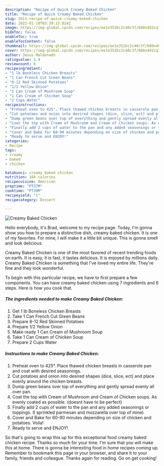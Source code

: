 ```yaml
---
description: "Recipe of Quick Creamy Baked Chicken"
title: "Recipe of Quick Creamy Baked Chicken"
slug: 2613-recipe-of-quick-creamy-baked-chicken
date: 2022-01-10T03:39:13.014Z
image: https://img-global.cpcdn.com/recipes/ee1e352bc2c40c3f/680x482cq70/creamy-baked-chicken-recipe-main-photo.jpg
hideToc: false
enableToc: true
enableTocContent: false
thumbnail: https://img-global.cpcdn.com/recipes/ee1e352bc2c40c3f/680x482cq70/creamy-baked-chicken-recipe-main-photo.jpg
cover: https://img-global.cpcdn.com/recipes/ee1e352bc2c40c3f/680x482cq70/creamy-baked-chicken-recipe-main-photo.jpg
author: Jesus Maldonado
ratingvalue: 3.9
reviewcount: 6
recipeingredient:
- "1 lb Boneless Chicken Breasts"
- "1 Can French Cut Green Beans"
- "8-12 Red Skinned Potatoes"
- "1/2 Yellow Onion"
- "1 Can Cream of Mushroom Soup"
- "1 Can Cream of Chicken Soup"
- "2 Cups Water"
recipeinstructions:
- "Preheat oven to 425°. Place thawed chicken breasts in casserole pan and coat with desired seasonings."
- "Cut potatoes and onion into desired shapes (dice, slice, ect) and place evenly around the chicken breasts."
- "Dump green beans over top of everything and gently spread evenly all over pan."
- "Coat the top with Cream of Mushroom and Cream of Chicken soups. As evenly coated as possible. (doesnt have to be perfect)"
- "Finally add 2 cups of water to the pan and any added seasonings or toppings. (I sprinkled parmesan and mozzarella over top of mine)"
- "Cover and Bake for 60-90 minutes depending on size of chicken and potatoes. Voila!"
- "Ready to serve and ENJOY!"
categories:
- Recipe
tags:
- creamy
- baked
- chicken

katakunci: creamy baked chicken 
nutrition: 164 calories
recipecuisine: American
preptime: "PT27M"
cooktime: "PT39M"
recipeyield: "1"
recipecategory: Dessert

---
```



![Creamy Baked Chicken](https://img-global.cpcdn.com/recipes/ee1e352bc2c40c3f/680x482cq70/creamy-baked-chicken-recipe-main-photo.jpg)

Hello everybody, it's Brad, welcome to my recipe page. Today, I'm gonna show you how to prepare a distinctive dish, creamy baked chicken. It is one of my favorites. For mine, I will make it a little bit unique. This is gonna smell and look delicious.



Creamy Baked Chicken is one of the most favored of recent trending foods on earth. It is easy, it is fast, it tastes delicious. It is enjoyed by millions daily. Creamy Baked Chicken is something that I've loved my entire life. They're fine and they look wonderful.


To begin with this particular recipe, we have to first prepare a few components. You can have creamy baked chicken using 7 ingredients and 6 steps. Here is how you cook that.

<!--inarticleads1-->

##### The ingredients needed to make Creamy Baked Chicken:

1. Get 1 lb Boneless Chicken Breasts
1. Take 1 Can French Cut Green Beans
1. Prepare 8-12 Red Skinned Potatoes
1. Prepare 1/2 Yellow Onion
1. Make ready 1 Can Cream of Mushroom Soup
1. Take 1 Can Cream of Chicken Soup
1. Prepare 2 Cups Water




<!--inarticleads2-->

##### Instructions to make Creamy Baked Chicken:

1. Preheat oven to 425°. Place thawed chicken breasts in casserole pan and coat with desired seasonings.
1. Cut potatoes and onion into desired shapes (dice, slice, ect) and place evenly around the chicken breasts.
1. Dump green beans over top of everything and gently spread evenly all over pan.
1. Coat the top with Cream of Mushroom and Cream of Chicken soups. As evenly coated as possible. (doesnt have to be perfect)
1. Finally add 2 cups of water to the pan and any added seasonings or toppings. (I sprinkled parmesan and mozzarella over top of mine)
1. Cover and Bake for 60-90 minutes depending on size of chicken and potatoes. Voila!
1. Ready to serve and ENJOY!



So that's going to wrap this up for this exceptional food creamy baked chicken recipe. Thanks so much for your time. I'm sure that you will make this at home. There is gonna be interesting food in home recipes coming up. Remember to bookmark this page in your browser, and share it to your family, friends and colleague. Thanks again for reading. Go on get cooking!
